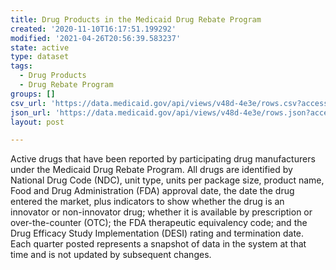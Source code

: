```yaml
---
title: Drug Products in the Medicaid Drug Rebate Program
created: '2020-11-10T16:17:51.199292'
modified: '2021-04-26T20:56:39.583237'
state: active
type: dataset
tags:
  - Drug Products
  - Drug Rebate Program
groups: []
csv_url: 'https://data.medicaid.gov/api/views/v48d-4e3e/rows.csv?accessType=DOWNLOAD'
json_url: 'https://data.medicaid.gov/api/views/v48d-4e3e/rows.json?accessType=DOWNLOAD'
layout: post

---
```

Active drugs that have been reported by participating drug manufacturers under the Medicaid Drug Rebate Program. All drugs are identified by National Drug Code (NDC), unit type, units per package size, product name, Food and Drug Administration (FDA) approval date, the date the drug entered the market, plus indicators to show whether the drug is an innovator or non-innovator drug; whether it is available by prescription or over-the-counter (OTC); the FDA therapeutic equivalency code; and the Drug Efficacy Study Implementation (DESI) rating and termination date. Each quarter posted represents a snapshot of data in the system at that time and is not updated by subsequent changes.
